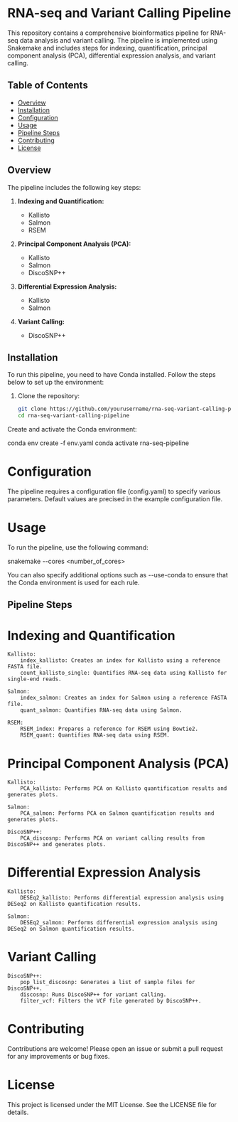 # RNA-seq and Variant Calling Pipeline

This repository contains a comprehensive bioinformatics pipeline for RNA-seq data analysis and variant calling. The pipeline is implemented using Snakemake and includes steps for indexing, quantification, principal component analysis (PCA), differential expression analysis, and variant calling.

## Table of Contents

- [Overview](#overview)
- [Installation](#installation)
- [Configuration](#configuration)
- [Usage](#usage)
- [Pipeline Steps](#pipeline-steps)
- [Contributing](#contributing)
- [License](#license)

## Overview

The pipeline includes the following key steps:

1. **Indexing and Quantification:**
   - Kallisto
   - Salmon
   - RSEM

2. **Principal Component Analysis (PCA):**
   - Kallisto
   - Salmon
   - DiscoSNP++

3. **Differential Expression Analysis:**
   - Kallisto
   - Salmon

4. **Variant Calling:**
   - DiscoSNP++

## Installation

To run this pipeline, you need to have Conda installed. Follow the steps below to set up the environment:

1. Clone the repository:
   ```bash
   git clone https://github.com/yourusername/rna-seq-variant-calling-pipeline.git
   cd rna-seq-variant-calling-pipeline
   
Create and activate the Conda environment: 

conda env create -f env.yaml
conda activate rna-seq-pipeline

# Configuration

The pipeline requires a configuration file (config.yaml) to specify various parameters. Default values are precised in the example configuration file.
    
# Usage

To run the pipeline, use the following command:

snakemake --cores <number_of_cores>

You can also specify additional options such as --use-conda to ensure that the Conda environment is used for each rule.
## Pipeline Steps
# Indexing and Quantification

    Kallisto:
        index_kallisto: Creates an index for Kallisto using a reference FASTA file.
        count_kallisto_single: Quantifies RNA-seq data using Kallisto for single-end reads.

    Salmon:
        index_salmon: Creates an index for Salmon using a reference FASTA file.
        quant_salmon: Quantifies RNA-seq data using Salmon.

    RSEM:
        RSEM_index: Prepares a reference for RSEM using Bowtie2.
        RSEM_quant: Quantifies RNA-seq data using RSEM.

# Principal Component Analysis (PCA)

    Kallisto:
        PCA_kallisto: Performs PCA on Kallisto quantification results and generates plots.

    Salmon:
        PCA_salmon: Performs PCA on Salmon quantification results and generates plots.

    DiscoSNP++:
        PCA_discosnp: Performs PCA on variant calling results from DiscoSNP++ and generates plots.
# Differential Expression Analysis

    Kallisto:
        DESEq2_kallisto: Performs differential expression analysis using DESeq2 on Kallisto quantification results.

    Salmon:
        DESEq2_salmon: Performs differential expression analysis using DESeq2 on Salmon quantification results.

# Variant Calling

    DiscoSNP++:
        pop_list_discosnp: Generates a list of sample files for DiscoSNP++.
        discosnp: Runs DiscoSNP++ for variant calling.
        filter_vcf: Filters the VCF file generated by DiscoSNP++.

# Contributing

Contributions are welcome! Please open an issue or submit a pull request for any improvements or bug fixes.
# License

This project is licensed under the MIT License. See the LICENSE file for details.
